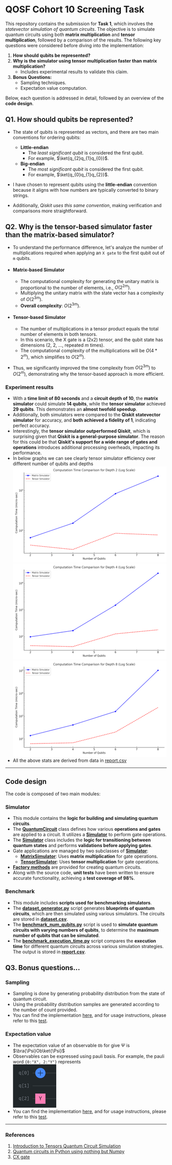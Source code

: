 # QOSF Cohort 10 Screening Task

This repository contains the submission for **Task 1**, which involves the _statevector simulation of quantum circuits_. The objective is to simulate quantum circuits using both **matrix multiplication** and **tensor multiplication**, followed by a comparison of the results. The following key questions were considered before diving into the implementation:

1. **How should qubits be represented?**
2. **Why is the simulator using tensor multiplication faster than matrix multiplication?**  
   - Includes experimental results to validate this claim.
3. **Bonus Questions:**
   - Sampling techniques.
   - Expectation value computation.

Below, each question is addressed in detail, followed by an overview of the **code design**.

## Q1. How should qubits be represented?
- The state of qubits is represented as vectors, and there are two main conventions for ordering qubits:
    - **Little-endian**
      - The _least significant qubit_ is considered the first qubit.
      - For example, $\ket{q_{2}q_{1}q_{0}}$.
    - **Big-endian**
      - The _most significant qubit_ is considered the first qubit.
      - For example, $\ket{q_{0}q_{1}q_{2}}$.

- I have chosen to represent qubits using the **little-endian** convention because it aligns with how numbers are typically converted to binary strings.
- Additionally, _Qiskit uses this same convention_, making verification and comparisons more straightforward.

## Q2. Why is the tensor-based simulator faster than the matrix-based simulator?
- To understand the performance difference, let's analyze the number of multiplications required when applying an `X gate` to the first qubit out of `m` qubits.

- #### Matrix-based Simulator
  - The computational complexity for generating the unitary matrix is proportional to the number of elements, i.e., $O(2^{2m})$.
  - Multiplying the unitary matrix with the state vector has a complexity of $O(2^{3m})$.
  - **Overall complexity**: $O(2^{3m})$.

- #### Tensor-based Simulator
  - The number of multiplications in a tensor product equals the total number of elements in both tensors.
  - In this scenario, the X gate is a (2x2) tensor, and the qubit state has dimensions (2, 2, ..., repeated _m_ times).
  - The computational complexity of the multiplications will be $O(4 * 2^m)$, which simplifies to $O(2^m)$.

- Thus, we significantly improved the time complexity from $O(2^{3m})$ to $O(2^m)$, demonstrating why the tensor-based approach is more efficient.

### Experiment results
- With a **time limit of 80 seconds** and a **circuit depth of 10**, the **matrix simulator** could simulate **14 qubits**, while the **tensor simulator** achieved **29 qubits**. This demonstrates an **almost twofold speedup**.
- Additionally, both simulators were compared to the **Qiskit statevector simulator** for accuracy, and **both achieved a fidelity of 1**, indicating perfect accuracy.
- Interestingly, the **tensor simulator outperformed Qiskit**, which is surprising given that **Qiskit is a general-purpose simulator**. The reason for this could be that **Qiskit's support for a wide range of gates and operations** introduces additional processing overheads, impacting its performance.
- In below graphs we can see clearly tensor simulator efficiency over different number of qubits and depths
  <img src="./src/benchmark/data/plots/Computation_Time_Comparison_Depth_2.png" alt="Alt Text" width="500" height="300">
  <img src="./src/benchmark/data/plots/Computation_Time_Comparison_Depth_4.png" alt="Alt Text" width="500" height="300">
  <img src="./src/benchmark/data/plots/Computation_Time_Comparison_Depth_8.png" alt="Alt Text" width="500" height="300">
- All the above stats are derived from data in [report.csv](https://github.com/Tarun-Kumar07/QSOF-Cohort-10-Screening-tasks/blob/main/src/benchmark/data/report.csv)

---
## Code design

The code is composed of two main modules:

### Simulator

- This module contains the **logic for building and simulating quantum circuits**.
- The [**QuantumCircuit**](https://github.com/Tarun-Kumar07/QSOF-Cohort-10-Screening-tasks/blob/main/src/simulator/quantum_circuit.py#L31) class defines how various **operations and gates** are applied to a circuit. It utilizes a [**Simulator**](https://github.com/Tarun-Kumar07/QSOF-Cohort-10-Screening-tasks/blob/main/src/simulator/simulator.py#L26) to perform gate operations.
- The [**Simulator**](https://github.com/Tarun-Kumar07/QSOF-Cohort-10-Screening-tasks/blob/main/src/simulator/simulator.py#L26) class includes the **logic for transitioning between quantum states** and performs **validations before applying gates**.
- Gate applications are managed by two subclasses of [**Simulator**](https://github.com/Tarun-Kumar07/QSOF-Cohort-10-Screening-tasks/blob/main/src/simulator/simulator.py#L26):
  - [**MatrixSimulator**](https://github.com/Tarun-Kumar07/QSOF-Cohort-10-Screening-tasks/blob/main/src/simulator/matrix_simulator.py#L16): Uses **matrix multiplication** for gate operations.
  - [**TensorSimulator**](https://github.com/Tarun-Kumar07/QSOF-Cohort-10-Screening-tasks/blob/main/src/simulator/tensor_simulator.py#L12): Uses **tensor multiplication** for gate operations.
- **[Factory methods](https://github.com/Tarun-Kumar07/QSOF-Cohort-10-Screening-tasks/blob/main/src/simulator/quantum_circuit_factory.py)** are provided for creating quantum circuits.
- Along with the source code, **unit tests** have been written to ensure accurate functionality, achieving a **test coverage of 98%**.

### Benchmark

- This module includes **scripts used for benchmarking simulators**.
- The [**dataset_generator.py**](https://github.com/Tarun-Kumar07/QSOF-Cohort-10-Screening-tasks/blob/main/src/benchmark/dataset_generator.py) script generates **blueprints of quantum circuits**, which are then simulated using various simulators. The circuits are stored in [**dataset.csv**](https://github.com/Tarun-Kumar07/QSOF-Cohort-10-Screening-tasks/blob/main/src/benchmark/data/dataset.csv).
- The [**benchmark_num_qubits.py**](https://github.com/Tarun-Kumar07/QSOF-Cohort-10-Screening-tasks/blob/main/src/benchmark/benchmark_num_qubits.py) script is used to **simulate quantum circuits with varying numbers of qubits**, to determine the **maximum number of qubits that can be simulated**.
- The [**benchmark_execution_time.py**](https://github.com/Tarun-Kumar07/QSOF-Cohort-10-Screening-tasks/blob/main/src/benchmark/benchmark_execution_time.py) script compares the **execution time** for different quantum circuits across various simulation strategies. The output is stored in [**report.csv**](https://github.com/Tarun-Kumar07/QSOF-Cohort-10-Screening-tasks/blob/main/src/benchmark/data/report.csv).
  

## Q3. Bonus questions...
### Sampling
- Sampling is done by generating probability distribution from the state of quantum circuit.
- Using the probability distribution samples are generated according to the number of count provided.
- You can find the implementation [here](https://github.com/Tarun-Kumar07/QSOF-Cohort-10-Screening-tasks/blob/fe991520d7e241d41397169cf7aa14fab4e50cac/src/simulator/quantum_circuit.py#L87), and for usage instructions, please refer to this [test](https://github.com/Tarun-Kumar07/QSOF-Cohort-10-Screening-tasks/blob/fe991520d7e241d41397169cf7aa14fab4e50cac/test/simulator/test_measurement.py#L12).

### Expectation value
- The expectation value of an observable `Ob` for give $\Psi$ is $\bra{\Psi}Ob\ket{\Psi}$
- Observables can be expressed using pauli basis. For example, the pauli word `{0:"X", 2:"Y"}` represents <br>
   ![alt text](./src/benchmark/data/plots/pauli_observable.png)
- You can find the implementation [here](https://github.com/Tarun-Kumar07/QSOF-Cohort-10-Screening-tasks/blob/fe991520d7e241d41397169cf7aa14fab4e50cac/src/simulator/quantum_circuit.py#L108), and for usage instructions, please refer to this [test](https://github.com/Tarun-Kumar07/QSOF-Cohort-10-Screening-tasks/blob/fe991520d7e241d41397169cf7aa14fab4e50cac/test/simulator/test_measurement.py#L56).  


---
### References
1. [Introduction to Tensors Quantum Circuit Simulation](https://medium.com/mdr-inc/introduction-to-tensors-quantum-circuit-simulation-220721c68307)
2. [Quantum circuits in Python using nothing but Numpy](https://www.kattemolle.com/other/QCinPY.html)
3. [CX gate](https://kawaihome.link/jbooks/qcomp-short/q2gates/cx.html#id1)
